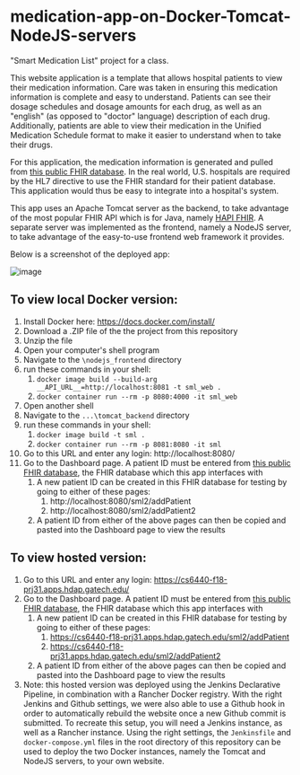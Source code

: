 # medication-app-on-Docker-Tomcat-NodeJS-servers

"Smart Medication List" project for a class.

This website application is a template that allows hospital patients to view their medication information.  Care was taken in ensuring this medication information is complete and easy to understand.  Patients can see their dosage schedules and dosage amounts for each drug, as well as an "english" (as opposed to "doctor" language) description of each drug.  Additionally, patients are able to view their medication in the Unified Medication Schedule format to make it easier to understand when to take their drugs.

For this application, the medication information is generated and pulled from [this public FHIR database](http://hapi.fhir.org/baseDstu3/).  In the real world, U.S. hospitals are required by the HL7 directive to use the FHIR standard for their patient database.  This application would thus be easy to integrate into a hospital's system.

This app uses an Apache Tomcat server as the backend, to take advantage of the most popular FHIR API which is for Java, namely [HAPI FHIR](http://hapifhir.io/).  A separate server was implemented as the frontend, namely a NodeJS server, to take advantage of the easy-to-use frontend web framework it provides.

Below is a screenshot of the deployed app:

![image](https://raw.githubusercontent.com/vicb1/medication-app-on-Docker-Tomcat-NodeJS-servers/master/screenshot.png)

To view local Docker version:
-
1. Install Docker here: https://docs.docker.com/install/
1. Download a .ZIP file of the the project from this repository
1. Unzip the file
1. Open your computer's shell program
1. Navigate to the `\nodejs_frontend` directory
1. run these commands in your shell:
   1. `docker image build --build-arg __API_URL__=http://localhost:8081 -t sml_web .`
   1. `docker container run --rm -p 8080:4000 -it sml_web`
1. Open another shell
1. Navigate to the `...\tomcat_backend` directory
1. run these commands in your shell:
   1. `docker image build -t sml .`
   1. `docker container run --rm -p 8081:8080 -it sml`
1. Go to this URL and enter any login: http://localhost:8080/
1. Go to the Dashboard page.  A patient ID must be entered from [this public FHIR database](http://hapi.fhir.org/baseDstu3/), the FHIR database which this app interfaces with
   1. A new patient ID can be created in this FHIR database for testing by going to either of these pages:
      1. http://localhost:8080/sml2/addPatient
      1. http://localhost:8080/sml2/addPatient2
   1. A patient ID from either of the above pages can then be copied and pasted into the Dashboard page to view the results 

To view hosted version:
-
1. Go to this URL and enter any login: https://cs6440-f18-prj31.apps.hdap.gatech.edu/
1. Go to the Dashboard page.  A patient ID must be entered from [this public FHIR database](http://hapi.fhir.org/baseDstu3/), the FHIR database which this app interfaces with
   1. A new patient ID can be created in this FHIR database for testing by going to either of these pages:
      1. https://cs6440-f18-prj31.apps.hdap.gatech.edu/sml2/addPatient
      1. https://cs6440-f18-prj31.apps.hdap.gatech.edu/sml2/addPatient2
   1. A patient ID from either of the above pages can then be copied and pasted into the Dashboard page to view the results 
1. Note: this hosted version was deployed using the Jenkins Declarative Pipeline, in combination with a Rancher Docker registry.  With the right Jenkins and Github settings, we were also able to use a Github hook in order to automatically rebuild the website once a new Github commit is submitted.  To recreate this setup, you will need a Jenkins instance, as well as a Rancher instance.  Using the right settings, the `Jenkinsfile` and `docker-compose.yml` files in the root directory of this repository can be used to deploy the two Docker instances, namely the Tomcat and NodeJS servers, to your own website.
